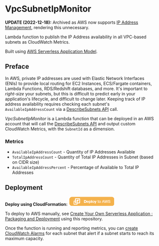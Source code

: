 # VpcSubnetIpMonitor

**UPDATE (2022-12-18):** Archived as AWS now supports [IP Address Management](https://aws.amazon.com/about-aws/whats-new/2021/12/amazon-virtual-private-cloud-vpc-announces-ip-address-manager-ipam/), rendering this unnecessary.

Lambda function to publish the IP Address availability in all VPC-based subnets as CloudWatch Metrics.

Built using [AWS Serverless Application Model](https://github.com/awslabs/serverless-application-model).

## Preface

In AWS, private IP addresses are used with Elastic Network Interfaces (ENIs) to provide local routing for EC2 Instances, ECS/Fargate containers, Lambda Functions, RDS/Redshift databases, and more. It's important to _right-size_ your subnets, but this is difficult to predict early in your application's lifecycle, and difficult to change later. Keeping track of IP address availability requires checking each subnet's `AvailableIpAddressCount` via a [DescribeSubnets API](https://docs.aws.amazon.com/AWSEC2/latest/APIReference/API_DescribeSubnets.html) call.

_VpcSubnetIpMonitor_ is a Lambda function that can be deployed in an AWS account that will call the [DescribeSubnets API](https://docs.aws.amazon.com/AWSEC2/latest/APIReference/API_DescribeSubnets.html) and output custom CloudWatch Metrics, with the `SubnetId` as a dimension.

### Metrics

* `AvailableIpAddressCount` - Quantity of IP Addresses Available
* `TotalIpAddressCount` - Quantity of Total IP Addresses in Subnet (based on CIDR size)
* `AvailableIpAddressPercent` - Percentage of Available to Total IP Addresses

## Deployment

**Deploy using CloudFormation:** [![Deploy to AWS](resources/deploy-to-aws.png)](https://console.aws.amazon.com/cloudformation/home?region=us-east-1#/stacks/new?stackName=VpcSubnetIpMonitor&templateURL=https://s3.amazonaws.com/VpcSubnetIpMonitor/template.json)

To deploy to AWS manually, see [Create Your Own Serverless Application : Packaging and Deployment](https://docs.aws.amazon.com/lambda/latest/dg/serverless-deploy-wt.html#serverless-deploy) using this repository.

Once the function is running and reporting metrics, you can [create CloudWatch Alarms](https://docs.aws.amazon.com/AmazonCloudWatch/latest/monitoring/AlarmThatSendsEmail.html) for each subnet that alert if a subnet starts to reach its maximum capacity.
